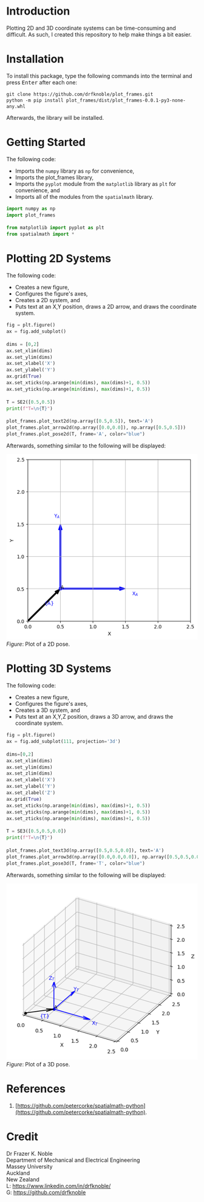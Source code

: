 # **Introduction**

Plotting 2D and 3D coordinate systems can be time-consuming and difficult. As such, I created this repository to help make things a bit easier.

# **Installation**

To install this package, type the following commands into the terminal and press <kbd>Enter</kbd> after each one:

```console
git clone https://github.com/drfknoble/plot_frames.git
python -m pip install plot_frames/dist/plot_frames-0.0.1-py3-none-any.whl
```

Afterwards, the library will be installed.

# **Getting Started**

The following code:
* Imports the `numpy` library as `np` for convenience,
* Imports the plot_frames library,
* Imports the `pyplot` module from the `matplotlib` library as `plt` for convenience, and
* Imports all of the modules from the `spatialmath` library.

```python
import numpy as np
import plot_frames

from matplotlib import pyplot as plt
from spatialmath import *
```


# **Plotting 2D Systems**

The following code:
* Creates a new figure,
* Configures the figure's axes,
* Creates a 2D system, and
* Puts text at an X,Y position, draws a 2D arrow, and draws the coordinate system.

```python
fig = plt.figure()
ax = fig.add_subplot()

dims = [0,2]
ax.set_xlim(dims)
ax.set_ylim(dims)
ax.set_xlabel('X')
ax.set_ylabel('Y')
ax.grid(True)
ax.set_xticks(np.arange(min(dims), max(dims)+1, 0.5))
ax.set_yticks(np.arange(min(dims), max(dims)+1, 0.5))

T = SE2([0.5,0.5])
print(f"T=\n{T}")

plot_frames.plot_text2d(np.array([0.5,0.5]), text='A')
plot_frames.plot_arrow2d(np.array([0.0,0.0]), np.array([0.5,0.5]))
plot_frames.plot_pose2d(T, frame='A', color="blue")
```  
Afterwards, something similar to the following will be displayed:

![height:320](doc/img/figure_01.png)  
*Figure*: Plot of a 2D pose.


# **Plotting 3D Systems**

The following code:
* Creates a new figure,
* Configures the figure's axes,
* Creates a 3D system, and
* Puts text at an X,Y,Z position, draws a 3D arrow, and draws the coordinate system.

```python
fig = plt.figure()
ax = fig.add_subplot(111, projection='3d')

dims=[0,2]
ax.set_xlim(dims)
ax.set_ylim(dims)
ax.set_zlim(dims)
ax.set_xlabel('X')
ax.set_ylabel('Y')
ax.set_zlabel('Z')
ax.grid(True)
ax.set_xticks(np.arange(min(dims), max(dims)+1, 0.5))
ax.set_yticks(np.arange(min(dims), max(dims)+1, 0.5))
ax.set_zticks(np.arange(min(dims), max(dims)+1, 0.5))

T = SE3([0.5,0.5,0.0])
print(f"T=\n{T}")

plot_frames.plot_text3d(np.array([0.5,0.5,0.0]), text='A')
plot_frames.plot_arrow3d(np.array([0.0,0.0,0.0]), np.array([0.5,0.5,0.0]))
plot_frames.plot_pose3d(T, frame='T', color="blue")
```
Afterwards, something similar to the following will be displayed:

![height:320](doc/img/figure_02.png)  
*Figure*: Plot of a 3D pose.

# **References**

1. [https://github.com/petercorke/spatialmath-python](https://github.com/petercorke/spatialmath-python).

# **Credit**

Dr Frazer K. Noble  
Department of Mechanical and Electrical Engineering  
Massey University    
Auckland  
New Zealand    
L: https://www.linkedin.com/in/drfknoble/  
G: https://github.com/drfknoble  
